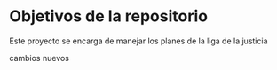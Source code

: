 # Objetivos de la repositorio

Este proyecto se encarga de manejar los planes de la liga de la justicia

cambios nuevos

